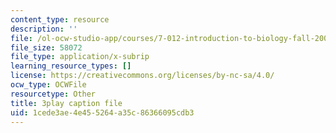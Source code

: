 ```yaml
---
content_type: resource
description: ''
file: /ol-ocw-studio-app/courses/7-012-introduction-to-biology-fall-2004/1cede3ae4e455264a35c86366095cdb3_ARjSihLe1K8.vtt
file_size: 58072
file_type: application/x-subrip
learning_resource_types: []
license: https://creativecommons.org/licenses/by-nc-sa/4.0/
ocw_type: OCWFile
resourcetype: Other
title: 3play caption file
uid: 1cede3ae-4e45-5264-a35c-86366095cdb3
---
```

